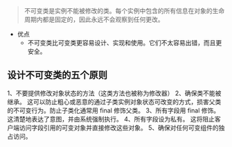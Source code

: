 > 不可变类是实例不能被修改的类。每个实例中包含的所有信息在对象的生命周期内都是固定的，因此永远不会观察到任何更改。
- 优点
	- 不可变类比可变类更容易设计、实现和使用。它们不太容易出错，而且更安全。

## 设计不可变类的五个原则
1、不要提供修改对象状态的方法（这类方法也被称为修改器）
2、确保类不能被继承。 这可以防止粗心或恶意的通过子类实例对象状态可改变的方式，损害父类的不可变行为。防止子类化通常用 final 修饰父类。
3、所有字段用 final 修饰。 这清楚地表达了意图，并由系统强制执行。
4、所有字段设为私有。 这将阻止客户端访问字段引用的可变对象并直接修改这些对象。
5、确保对任何可变组件的独占访问。
